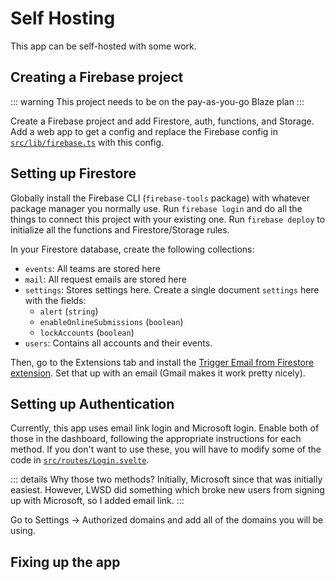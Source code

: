 # Self Hosting

This app can be self-hosted with some work.

## Creating a Firebase project

::: warning
This project needs to be on the pay-as-you-go Blaze plan
:::

Create a Firebase project and add Firestore, auth, functions, and Storage. Add a web app to get a config and replace the Firebase config in [`src/lib/firebase.ts`](https://github.com/HarryAllen1/tsa-grouping-thing/blob/main/src/lib/firebase.ts) with this config.

## Setting up Firestore

Globally install the Firebase CLI (`firebase-tools` package) with whatever package manager you normally use. Run `firebase login` and do all the things to connect this project with your existing one. Run `firebase deploy` to initialize all the functions and Firestore/Storage rules.

In your Firestore database, create the following collections:

- `events`: All teams are stored here
- `mail`: All request emails are stored here
- `settings`: Stores settings here. Create a single document `settings` here with the fields:
  - `alert` (`string`)
  - `enableOnlineSubmissions` (`boolean`)
  - `lockAccounts` (`boolean`)
- `users`: Contains all accounts and their events.

Then, go to the Extensions tab and install the [Trigger Email from Firestore extension](https://extensions.dev/extensions/firebase/firestore-send-email). Set that up with an email (Gmail makes it work pretty nicely).

## Setting up Authentication

Currently, this app uses email link login and Microsoft login. Enable both of those in the dashboard, following the appropriate instructions for each method. If you don't want to use these, you will have to modify some of the code in [`src/routes/Login.svelte`](https://github.com/HarryAllen1/tsa-grouping-thing/blob/main/src/routes/Login.svelte).

::: details Why those two methods?
Initially, Microsoft since that was initially easiest. However, LWSD did something which broke new users from signing up with Microsoft, so I added email link.
:::

Go to Settings -> Authorized domains and add all of the domains you will be using.

## Fixing up the app
